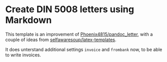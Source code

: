 # Create DIN 5008 letters using Markdown

This template is an improvement of [Phoenix4815/pandoc_letter](https://github.com/Phoenix4815/pandoc_letter), with a couple of ideas from [selfawaresoup/latex-templates](https://github.com/selfawaresoup/latex-templates).

It does unterstand additional settings `invoice` and `frombank` now, to be able to write invoices.


 
